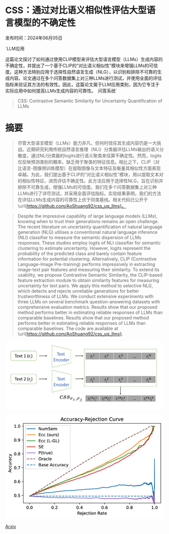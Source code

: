 # CSS：通过对比语义相似性评估大型语言模型的不确定性

发布时间：2024年06月05日

`LLM应用

这篇论文探讨了如何通过使用CLIP模型来评估大型语言模型（LLMs）生成内容的不确定性，并提出了一个基于CLIP的“对比语义相似性”模块来增强LLMs的可信度。这种方法特别应用于选择性自然语言生成（NLG），以识别和排除不可靠的生成内容。论文通过在多个问答数据集上对三种LLMs进行测试，并使用全面的评估指标来验证其方法的有效性。因此，这篇论文属于LLM应用类别，因为它专注于实际应用中如何提高LLMs生成内容的可靠性。` `问答系统`

> CSS: Contrastive Semantic Similarity for Uncertainty Quantification of LLMs

# 摘要

> 尽管大型语言模型（LLMs）能力非凡，但何时信任其生成内容仍是一大挑战。近期研究利用传统自然语言推理（NLI）分类器评估LLMs输出的语义分散度，通过NLI分类器的logits进行语义聚类来估算不确定性。然而，logits仅反映预测类别的概率，缺乏用于聚类的特征信息。相比之下，CLIP（对比语言-图像预训练模型）在提取图像与文本特征及衡量其相似性方面表现卓越。为此，我们提出基于CLIP的“对比语义相似性”模块，用以提取文本对的相似性特征，进而评估不确定性。此方法应用于选择性NLG，旨在识别并排除不可靠生成，增强LLMs的可信度。我们在多个问答数据集上对三种LLMs进行了详尽测试，并采用全面评估指标。实验结果表明，我们的方法在评估LLMs生成内容的可靠性上优于同类基线。相关代码已公开于\url{https://github.com/AoShuang92/css_uq_llms}。

> Despite the impressive capability of large language models (LLMs), knowing when to trust their generations remains an open challenge. The recent literature on uncertainty quantification of natural language generation (NLG) utilises a conventional natural language inference (NLI) classifier to measure the semantic dispersion of LLMs responses. These studies employ logits of NLI classifier for semantic clustering to estimate uncertainty. However, logits represent the probability of the predicted class and barely contain feature information for potential clustering. Alternatively, CLIP (Contrastive Language-Image Pre-training) performs impressively in extracting image-text pair features and measuring their similarity. To extend its usability, we propose Contrastive Semantic Similarity, the CLIP-based feature extraction module to obtain similarity features for measuring uncertainty for text pairs. We apply this method to selective NLG, which detects and rejects unreliable generations for better trustworthiness of LLMs. We conduct extensive experiments with three LLMs on several benchmark question-answering datasets with comprehensive evaluation metrics. Results show that our proposed method performs better in estimating reliable responses of LLMs than comparable baselines. Results show that our proposed method performs better in estimating reliable responses of LLMs than comparable baselines. The code are available at \url{https://github.com/AoShuang92/css_uq_llms}.

![CSS：通过对比语义相似性评估大型语言模型的不确定性](../../../paper_images/2406.03158/x1.png)

![CSS：通过对比语义相似性评估大型语言模型的不确定性](../../../paper_images/2406.03158/x2.png)

[Arxiv](https://arxiv.org/abs/2406.03158)